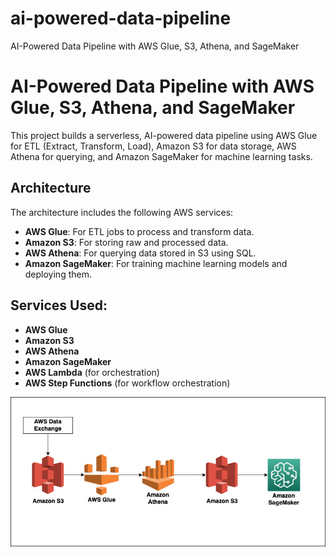 # ai-powered-data-pipeline
AI-Powered Data Pipeline with AWS Glue, S3, Athena, and SageMaker
# AI-Powered Data Pipeline with AWS Glue, S3, Athena, and SageMaker

This project builds a serverless, AI-powered data pipeline using AWS Glue for ETL (Extract, Transform, Load), Amazon S3 for data storage, AWS Athena for querying, and Amazon SageMaker for machine learning tasks.

## Architecture

The architecture includes the following AWS services:
- **AWS Glue**: For ETL jobs to process and transform data.
- **Amazon S3**: For storing raw and processed data.
- **AWS Athena**: For querying data stored in S3 using SQL.
- **Amazon SageMaker**: For training machine learning models and deploying them.

## Services Used:
- **AWS Glue**
- **Amazon S3**
- **AWS Athena**
- **Amazon SageMaker**
- **AWS Lambda** (for orchestration)
- **AWS Step Functions** (for workflow orchestration)

![AI-powered Datapipeline Architecture](sagemaker-dataexchange-1.png)